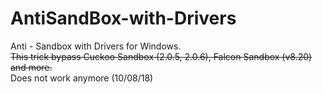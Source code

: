 # AntiSandBox-with-Drivers
 Anti - Sandbox with Drivers for Windows.  
 ~~This trick bypass Cuckoo Sandbox (2.0.5, 2.0.6), Falcon Sandbox (v8.20) and more.~~  
 Does not work anymore (10/08/18)
 

